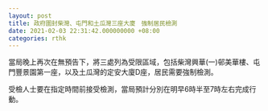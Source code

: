 ```yaml
---
layout: post
title: 政府圍封柴灣、屯門和土瓜灣三座大廈　強制居民檢測
date: 2021-02-03 22:31:42.000000000 +08:00
categories: rthk
---
```


當局晚上再次在無預告下，將三處列為受限區域，包括柴灣興華(一)邨美華樓、屯門豐景園第一座，以及土瓜灣的定安大廈D座，居民需要強制檢測。

受檢人士要在指定時間前接受檢測，當局預計分別在明早6時半至7時左右完成行動。

